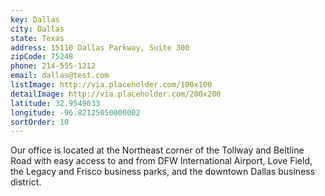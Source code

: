 ```yaml
---
key: Dallas
city: Dallas
state: Texas
address: 15110 Dallas Parkway, Suite 300
zipCode: 75248
phone: 214-555-1212
email: dallas@test.com
listImage: http://via.placeholder.com/100x100
detailImage: http://via.placeholder.com/200x200
latitude: 32.9549033
longitude: -96.82125050000002
sortOrder: 10
---
```

Our office is located at the Northeast corner of the Tollway and Beltline Road with easy access to and from DFW International Airport, Love Field, the Legacy and Frisco business parks, and the downtown Dallas business district.
